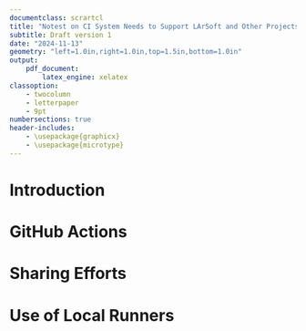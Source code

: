 ```yaml
---
documentclass: scrartcl
title: "Notest on CI System Needs to Support LArSoft and Other Projects"
subtitle: Draft version 1
date: "2024-11-13"
geometry: "left=1.0in,right=1.0in,top=1.5in,bottom=1.0in"
output:
    pdf_document:
        latex_engine: xelatex
classoption:
    - twocolumn
    - letterpaper
    - 9pt
numbersections: true
header-includes:
    - \usepackage{graphicx}
    - \usepackage{microtype}
---
```


# Introduction

# GitHub Actions

# Sharing Efforts

# Use of Local Runners

